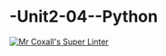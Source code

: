 # -Unit2-04--Python
[![Mr Coxall's Super Linter](https://github.com/ICS3UC-Programming-AngelI/-Unit2-04--Python/workflows/Mr%20Coxall's%20Super%20Linter/badge.svg)](https://github.com/ICS3UC-Programming-AngelI/-Unit2-04--Python/actions/)
